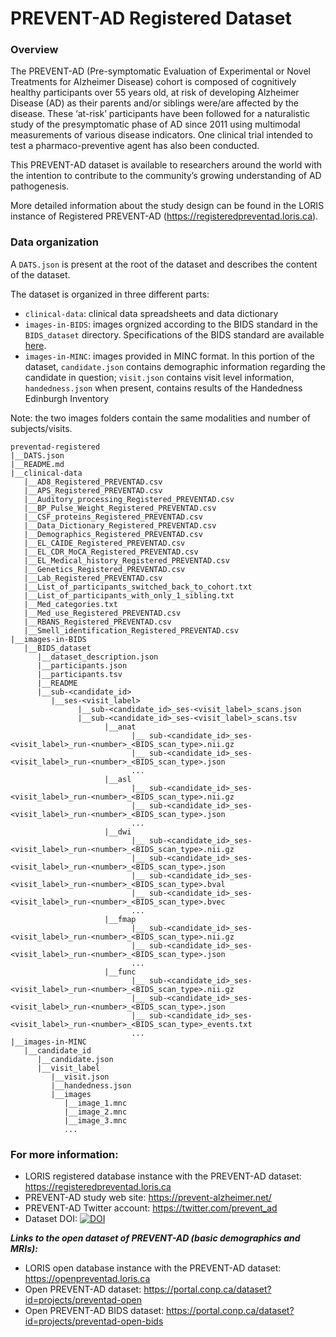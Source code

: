 # PREVENT-AD Registered Dataset

### Overview

The PREVENT-AD (Pre-symptomatic Evaluation of Experimental or Novel Treatments for Alzheimer Disease) cohort is composed of cognitively healthy participants over 55 years old, at risk of developing Alzheimer Disease (AD) as their parents and/or siblings were/are affected by the disease. These ‘at-risk’ participants have been followed for a naturalistic study of the presymptomatic phase of AD since 2011 using multimodal measurements of various disease indicators. One clinical trial intended to test a pharmaco-preventive agent has also been conducted.

This PREVENT-AD dataset is available to researchers around the world with the intention to contribute to the community’s growing understanding of AD pathogenesis.

More detailed information about the study design can be found in the LORIS instance of Registered PREVENT-AD (https://registeredpreventad.loris.ca).

### Data organization

A `DATS.json` is present at the root of the dataset and describes the content of the dataset.

The dataset is organized in three different parts:
  
  - `clinical-data`: clinical data spreadsheets and data dictionary
  - `images-in-BIDS`: images orgnized according to the BIDS standard in the `BIDS_dataset` directory. Specifications of the BIDS standard are available [here](https://bids-specification.readthedocs.io/en/stable/).
  - `images-in-MINC`: images provided in MINC format. In this portion of the dataset, `candidate.json` contains demographic information regarding the candidate in question; `visit.json` contains visit level information, `handedness.json` when present, contains results of the Handedness Edinburgh Inventory
		
Note: the two images folders contain the same modalities and number of subjects/visits. 

```
preventad-registered
|__DATS.json
|__README.md
|__clinical-data
   |__AD8_Registered_PREVENTAD.csv
   |__APS_Registered_PREVENTAD.csv
   |__Auditory_processing_Registered_PREVENTAD.csv
   |__BP_Pulse_Weight_Registered_PREVENTAD.csv
   |__CSF_proteins_Registered_PREVENTAD.csv
   |__Data_Dictionary_Registered_PREVENTAD.csv
   |__Demographics_Registered_PREVENTAD.csv
   |__EL_CAIDE_Registered_PREVENTAD.csv
   |__EL_CDR_MoCA_Registered_PREVENTAD.csv
   |__EL_Medical_history_Registered_PREVENTAD.csv
   |__Genetics_Registered_PREVENTAD.csv
   |__Lab_Registered_PREVENTAD.csv
   |__List_of_participants_switched_back_to_cohort.txt
   |__List_of_participants_with_only_1_sibling.txt
   |__Med_categories.txt
   |__Med_use_Registered_PREVENTAD.csv
   |__RBANS_Registered_PREVENTAD.csv
   |__Smell_identification_Registered_PREVENTAD.csv
|__images-in-BIDS
   |__BIDS_dataset
      |__dataset_description.json
      |__participants.json
      |__participants.tsv
      |__README
      |__sub-<candidate_id>
         |__ses-<visit_label>
               |__sub-<candidate_id>_ses-<visit_label>_scans.json
               |__sub-<candidate_id>_ses-<visit_label>_scans.tsv
                     |__anat
                           |__ sub-<candidate_id>_ses-<visit_label>_run-<number>_<BIDS_scan_type>.nii.gz
                           |__ sub-<candidate_id>_ses-<visit_label>_run-<number>_<BIDS_scan_type>.json
                           ...
                     |__asl
                           |__ sub-<candidate_id>_ses-<visit_label>_run-<number>_<BIDS_scan_type>.nii.gz
                           |__ sub-<candidate_id>_ses-<visit_label>_run-<number>_<BIDS_scan_type>.json
                           ...
                     |__dwi
                           |__ sub-<candidate_id>_ses-<visit_label>_run-<number>_<BIDS_scan_type>.nii.gz
                           |__ sub-<candidate_id>_ses-<visit_label>_run-<number>_<BIDS_scan_type>.json
                           |__ sub-<candidate_id>_ses-<visit_label>_run-<number>_<BIDS_scan_type>.bval
                           |__ sub-<candidate_id>_ses-<visit_label>_run-<number>_<BIDS_scan_type>.bvec
                           ...
                     |__fmap
                           |__ sub-<candidate_id>_ses-<visit_label>_run-<number>_<BIDS_scan_type>.nii.gz
                           |__ sub-<candidate_id>_ses-<visit_label>_run-<number>_<BIDS_scan_type>.json
                           ...
                     |__func
                           |__ sub-<candidate_id>_ses-<visit_label>_run-<number>_<BIDS_scan_type>.nii.gz
                           |__ sub-<candidate_id>_ses-<visit_label>_run-<number>_<BIDS_scan_type>.json
                           |__ sub-<candidate_id>_ses-<visit_label>_run-<number>_<BIDS_scan_type>_events.txt
                           ...
|__images-in-MINC
   |__candidate_id
      |__candidate.json
      |__visit_label
         |__visit.json
         |__handedness.json
         |__images
            |__image_1.mnc
            |__image_2.mnc
            |__image_3.mnc
            ...
```



### For more information: 

- LORIS registered database instance with the PREVENT-AD dataset: https://registeredpreventad.loris.ca
- PREVENT-AD study web site: https://prevent-alzheimer.net/
- PREVENT-AD Twitter account: https://twitter.com/prevent_ad
- Dataset DOI: [![DOI](https://zenodo.org/badge/DOI/10.5281/zenodo.4328110.svg)](https://doi.org/10.5281/zenodo.4328110)



***Links to the open dataset of PREVENT-AD (basic demographics and MRIs):***

- LORIS open database instance with the PREVENT-AD dataset: https://openpreventad.loris.ca
- Open PREVENT-AD dataset: https://portal.conp.ca/dataset?id=projects/preventad-open
- Open PREVENT-AD BIDS dataset: https://portal.conp.ca/dataset?id=projects/preventad-open-bids

